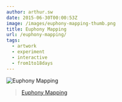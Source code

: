```yaml
---
author: arthur.sw
date: 2015-06-30T00:00:53Z
image: /images/euphony-mapping-thumb.png
title: Euphony Mapping
url: /euphony-mapping/
tags:
  - artwork
  - experiment
  - interactive
  - from1to18days
---
```


![Euphony Mapping](/images/euphony-mapping.png)

> [Euphony Mapping](https://github.com/arthursw/euphony-mapping)
